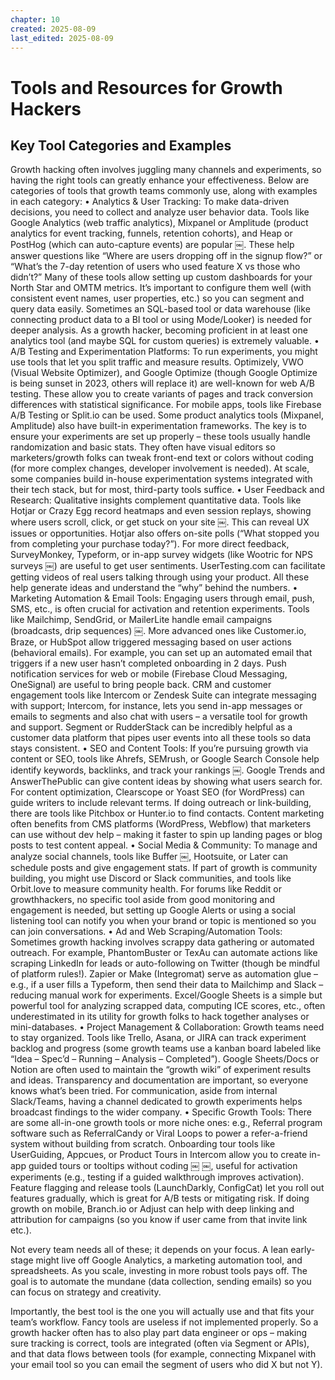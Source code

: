 ```yaml
---
chapter: 10
created: 2025-08-09
last_edited: 2025-08-09
---
```


# Tools and Resources for Growth Hackers

## Key Tool Categories and Examples

Growth hacking often involves juggling many channels and experiments, so having the right tools can greatly enhance your effectiveness. Below are categories of tools that growth teams commonly use, along with examples in each category:
	•	Analytics & User Tracking: To make data-driven decisions, you need to collect and analyze user behavior data. Tools like Google Analytics (web traffic analytics), Mixpanel or Amplitude (product analytics for event tracking, funnels, retention cohorts), and Heap or PostHog (which can auto-capture events) are popular ￼. These help answer questions like “Where are users dropping off in the signup flow?” or “What’s the 7-day retention of users who used feature X vs those who didn’t?” Many of these tools allow setting up custom dashboards for your North Star and OMTM metrics. It’s important to configure them well (with consistent event names, user properties, etc.) so you can segment and query data easily. Sometimes an SQL-based tool or data warehouse (like connecting product data to a BI tool or using Mode/Looker) is needed for deeper analysis. As a growth hacker, becoming proficient in at least one analytics tool (and maybe SQL for custom queries) is extremely valuable.
	•	A/B Testing and Experimentation Platforms: To run experiments, you might use tools that let you split traffic and measure results. Optimizely, VWO (Visual Website Optimizer), and Google Optimize (though Google Optimize is being sunset in 2023, others will replace it) are well-known for web A/B testing. These allow you to create variants of pages and track conversion differences with statistical significance. For mobile apps, tools like Firebase A/B Testing or Split.io can be used. Some product analytics tools (Mixpanel, Amplitude) also have built-in experimentation frameworks. The key is to ensure your experiments are set up properly – these tools usually handle randomization and basic stats. They often have visual editors so marketers/growth folks can tweak front-end text or colors without coding (for more complex changes, developer involvement is needed). At scale, some companies build in-house experimentation systems integrated with their tech stack, but for most, third-party tools suffice.
	•	User Feedback and Research: Qualitative insights complement quantitative data. Tools like Hotjar or Crazy Egg record heatmaps and even session replays, showing where users scroll, click, or get stuck on your site ￼. This can reveal UX issues or opportunities. Hotjar also offers on-site polls (“What stopped you from completing your purchase today?”). For more direct feedback, SurveyMonkey, Typeform, or in-app survey widgets (like Wootric for NPS surveys ￼) are useful to get user sentiments. UserTesting.com can facilitate getting videos of real users talking through using your product. All these help generate ideas and understand the “why” behind the numbers.
	•	Marketing Automation & Email Tools: Engaging users through email, push, SMS, etc., is often crucial for activation and retention experiments. Tools like Mailchimp, SendGrid, or MailerLite handle email campaigns (broadcasts, drip sequences) ￼. More advanced ones like Customer.io, Braze, or HubSpot allow triggered messaging based on user actions (behavioral emails). For example, you can set up an automated email that triggers if a new user hasn’t completed onboarding in 2 days. Push notification services for web or mobile (Firebase Cloud Messaging, OneSignal) are useful to bring people back. CRM and customer engagement tools like Intercom or Zendesk Suite can integrate messaging with support; Intercom, for instance, lets you send in-app messages or emails to segments and also chat with users – a versatile tool for growth and support. Segment or RudderStack can be incredibly helpful as a customer data platform that pipes user events into all these tools so data stays consistent.
	•	SEO and Content Tools: If you’re pursuing growth via content or SEO, tools like Ahrefs, SEMrush, or Google Search Console help identify keywords, backlinks, and track your rankings ￼. Google Trends and AnswerThePublic can give content ideas by showing what users search for. For content optimization, Clearscope or Yoast SEO (for WordPress) can guide writers to include relevant terms. If doing outreach or link-building, there are tools like Pitchbox or Hunter.io to find contacts. Content marketing often benefits from CMS platforms (WordPress, Webflow) that marketers can use without dev help – making it faster to spin up landing pages or blog posts to test content appeal.
	•	Social Media & Community: To manage and analyze social channels, tools like Buffer ￼, Hootsuite, or Later can schedule posts and give engagement stats. If part of growth is community building, you might use Discord or Slack communities, and tools like Orbit.love to measure community health. For forums like Reddit or growthhackers, no specific tool aside from good monitoring and engagement is needed, but setting up Google Alerts or using a social listening tool can notify you when your brand or topic is mentioned so you can join conversations.
	•	Ad and Web Scraping/Automation Tools: Sometimes growth hacking involves scrappy data gathering or automated outreach. For example, PhantomBuster or TexAu can automate actions like scraping LinkedIn for leads or auto-following on Twitter (though be mindful of platform rules!). Zapier or Make (Integromat) serve as automation glue – e.g., if a user fills a Typeform, then send their data to Mailchimp and Slack – reducing manual work for experiments. Excel/Google Sheets is a simple but powerful tool for analyzing scrapped data, computing ICE scores, etc., often underestimated in its utility for growth folks to hack together analyses or mini-databases.
	•	Project Management & Collaboration: Growth teams need to stay organized. Tools like Trello, Asana, or JIRA can track experiment backlog and progress (some growth teams use a kanban board labeled like “Idea – Spec’d – Running – Analysis – Completed”). Google Sheets/Docs or Notion are often used to maintain the “growth wiki” of experiment results and ideas. Transparency and documentation are important, so everyone knows what’s been tried. For communication, aside from internal Slack/Teams, having a channel dedicated to growth experiments helps broadcast findings to the wider company.
	•	Specific Growth Tools: There are some all-in-one growth tools or more niche ones: e.g., Referral program software such as ReferralCandy or Viral Loops to power a refer-a-friend system without building from scratch. Onboarding tour tools like UserGuiding, Appcues, or Product Tours in Intercom allow you to create in-app guided tours or tooltips without coding ￼ ￼, useful for activation experiments (e.g., testing if a guided walkthrough improves activation). Feature flagging and release tools (LaunchDarkly, ConfigCat) let you roll out features gradually, which is great for A/B tests or mitigating risk. If doing growth on mobile, Branch.io or Adjust can help with deep linking and attribution for campaigns (so you know if user came from that invite link etc.).

Not every team needs all of these; it depends on your focus. A lean early-stage might live off Google Analytics, a marketing automation tool, and spreadsheets. As you scale, investing in more robust tools pays off. The goal is to automate the mundane (data collection, sending emails) so you can focus on strategy and creativity.

Importantly, the best tool is the one you will actually use and that fits your team’s workflow. Fancy tools are useless if not implemented properly. So a growth hacker often has to also play part data engineer or ops – making sure tracking is correct, tools are integrated (often via Segment or APIs), and that data flows between tools (for example, connecting Mixpanel with your email tool so you can email the segment of users who did X but not Y).